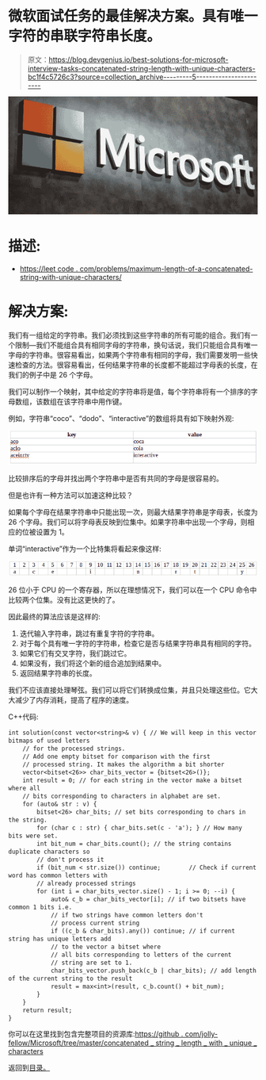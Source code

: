 # 微软面试任务的最佳解决方案。具有唯一字符的串联字符串长度。

> 原文：<https://blog.devgenius.io/best-solutions-for-microsoft-interview-tasks-concatenated-string-length-with-unique-characters-bc1f4c5726c3?source=collection_archive---------5----------------------->

![](img/bf5875794727fcdf7e3f0a290ac4769d.png)

# 描述:

*   [https://leet code . com/problems/maximum-length-of-a-concatenated-string-with-unique-characters/](https://leetcode.com/problems/maximum-length-of-a-concatenated-string-with-unique-characters/)

# 解决方案:

我们有一组给定的字符串。我们必须找到这些字符串的所有可能的组合。我们有一个限制—我们不能组合具有相同字母的字符串，换句话说，我们只能组合具有唯一字母的字符串。很容易看出，如果两个字符串有相同的字母，我们需要发明一些快速检查的方法。很容易看出，任何结果字符串的长度都不能超过字母表的长度，在我们的例子中是 26 个字母。

我们可以制作一个映射，其中给定的字符串将是值，每个字符串将有一个排序的字母数组，该数组在该字符串中用作键。

例如，字符串“coco”、“dodo”、“interactive”的数组将具有如下映射外观:

![](img/7a0ee3406a072ea14f25cf4102e8ab01.png)

比较排序后的字母并找出两个字符串中是否有共同的字母是很容易的。

但是也许有一种方法可以加速这种比较？

如果每个字母在结果字符串中只能出现一次，则最大结果字符串是字母表，长度为 26 个字母。我们可以将字母表反映到位集中。如果字符串中出现一个字母，则相应的位被设置为 1。

单词“interactive”作为一个比特集将看起来像这样:

![](img/874cd76a82af40ca8ee18fe6695d78e7.png)

26 位小于 CPU 的一个寄存器，所以在理想情况下，我们可以在一个 CPU 命令中比较两个位集。没有比这更快的了。

因此最终的算法应该是这样的:

1.  迭代输入字符串，跳过有重复字符的字符串。
2.  对于每个具有唯一字符的字符串，检查它是否与结果字符串具有相同的字符。
3.  如果它们有交叉字符，我们跳过它。
4.  如果没有，我们将这个新的组合追加到结果中。
5.  返回结果字符串的长度。

我们不应该直接处理琴弦。我们可以将它们转换成位集，并且只处理这些位。它大大减少了内存消耗，提高了程序的速度。

C++代码:

```
int solution(const vector<string>& v) { // We will keep in this vector bitmaps of used letters 
    // for the processed strings.
    // Add one empty bitset for comparison with the first 
    // processed string. It makes the algorithm a bit shorter
    vector<bitset<26>> char_bits_vector = {bitset<26>()};
    int result = 0; // for each string in the vector make a bitset where all 
    // bits corresponding to characters in alphabet are set.
    for (auto& str : v) {
        bitset<26> char_bits; // set bits corresponding to chars in the string.
        for (char c : str) { char_bits.set(c - 'a'); } // How many bits were set.
        int bit_num = char_bits.count(); // the string contains duplicate characters so 
        // don't process it
        if (bit_num < str.size()) continue;        // Check if current word has common letters with 
        // already processed strings
        for (int i = char_bits_vector.size() - 1; i >= 0; --i) {
            auto& c_b = char_bits_vector[i]; // if two bitsets have common 1 bits i.e. 
            // if two strings have common letters don't 
            // process current string
            if ((c_b & char_bits).any()) continue; // if current string has unique letters add 
            // to the vector a bitset where 
            // all bits corresponding to letters of the current 
            // string are set to 1.
            char_bits_vector.push_back(c_b | char_bits); // add length of the current string to the result
            result = max<int>(result, c_b.count() + bit_num); 
        }
    }
    return result;
}
```

你可以在这里找到包含完整项目的资源库:[https://github . com/jolly-fellow/Microsoft/tree/master/concatenated _ string _ length _ with _ unique _ characters](https://github.com/jolly-fellow/microsoft/tree/master/concatenated_string_length_with_unique_characters)

返回到[目录。](https://medium.com/@molchevsky/best-solutions-for-microsoft-interview-tasks-cae6b0f3ff86)